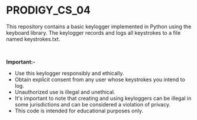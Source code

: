 # PRODIGY_CS_04

This repository contains a basic keylogger implemented in Python using the keyboard library. The keylogger records and logs all keystrokes to a file named keystrokes.txt.

<br>

**Important:-**
- Use this keylogger responsibly and ethically. 
- Obtain explicit consent from any user whose keystrokes you intend to log. 
- Unauthorized use is illegal and unethical.
- It's important to note that creating and using keyloggers can be illegal in some jurisdictions and can be considered a violation of privacy. 
- This code is intended for educational purposes only.
